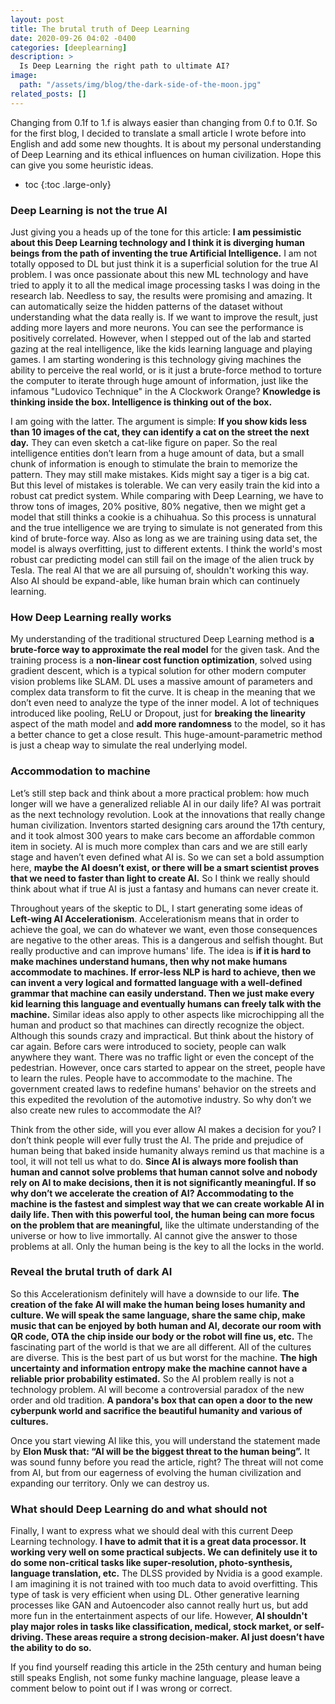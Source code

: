 ```yaml
---
layout: post
title: The brutal truth of Deep Learning
date: 2020-09-26 04:02 -0400
categories: [deeplearning]
description: >
  Is Deep Learning the right path to ultimate AI? 
image:
  path: "/assets/img/blog/the-dark-side-of-the-moon.jpg"
related_posts: []
---
```


Changing from 0.1f to 1.f is always easier than changing from 0.f to 0.1f. So for the first blog, I decided to translate a small article I wrote before into English and add some new thoughts. It is about my personal understanding of Deep Learning and its ethical influences on human civilization. Hope this can give you some heuristic ideas.  

* toc
{:toc .large-only}

### Deep Learning is not the true AI

Just giving you a heads up of the tone for this article: **I am pessimistic about this Deep Learning technology and I think it is diverging human beings from the path of inventing the true Artificial Intelligence.** I am not totally opposed to DL but just think it is a superficial solution for the true AI problem. I was once passionate about this new ML technology and have tried to apply it to all the medical image processing tasks I was doing in the research lab. Needless to say, the results were promising and amazing. It can automatically seize the hidden patterns of the dataset without understanding what the data really is. If we want to improve the result, just adding more layers and more neurons. You can see the performance is positively correlated. However, when I stepped out of the lab and started gazing at the real intelligence, like the kids learning language and playing games. I am starting wondering is this technology giving machines the ability to perceive the real world, or is it just a brute-force method to torture the computer to iterate through huge amount of information, just like the infamous "Ludovico Technique" in the A Clockwork Orange? **Knowledge is thinking inside the box. Intelligence is thinking out of the box.**

I am going with the latter. The argument is simple: **If you show kids less than 10 images of the cat, they can identify a cat on the street the next day.** They can even sketch a cat-like figure on paper. So the real intelligence entities don’t learn from a huge amount of data, but a small chunk of information is enough to stimulate the brain to memorize the pattern. They may still make mistakes. Kids might say a tiger is a big cat. But this level of mistakes is tolerable. We can very easily train the kid into a robust cat predict system. While comparing with Deep Learning, we have to throw tons of images, 20% positive, 80% negative, then we might get a model that still thinks a cookie is a chihuahua. So this process is unnatural and the true intelligence we are trying to simulate is not generated from this kind of brute-force way. Also as long as we are training using data set, the model is always overfitting, just to different extents. I think the world's most robust car predicting model can still fail on the image of the alien truck by Tesla. The real AI that we are all pursuing of, shouldn't working this way. Also AI should be expand-able, like human brain which can continuely learning. 

### How Deep Learning really works

My understanding of the traditional structured Deep Learning method is **a brute-force way to approximate the real model** for the given task. And the training process is a **non-linear cost function optimization**, solved using gradient descent, which is a typical solution for other modern computer vision problems like SLAM. DL uses a massive amount of parameters and complex data transform to fit the curve. It is cheap in the meaning that we don’t even need to analyze the type of the inner model. A lot of techniques introduced like pooling, ReLU or Dropout, just for **breaking the linearity** aspect of the math model and **add more randomness** to the model, so it has a better chance to get a close result. This huge-amount-parametric method is just a cheap way to simulate the real underlying model. 

<!-- This is no fundamental difference than randomly tossing a coin to decide if the image is a cat. Even the forward path of DL is similar to tossing a coin. From the output data size of each layer perspective, we can see that DL project the original data to higher dimensions through several transforms and then project the data back to the categorical dimension. Then we compute our prediction score. And when tossing a coin, we throw the 2D coin to 3D space and when it falls on the ground, it is projected to the true or false dimensions. The spinning, speed, and external wind also add randomness to this tossing procedure. So we are bet on luck all the time. -->

<!-- Then what is a natural way for a machine to learn? Let’s say our goal is to create an AI close to a kid’s intelligence. This problem itself actually is also a statistics problem. Instead of directly trying to understand the data, we can try to understand how kids are learning the data instead. We can observe the process of how kids are learning. We can obtain the output of the kids’ learning process, like what kids sketch on the paper when they are asked to draw a cat or ask kids to describe what is a cat. From these outputs, we might have a guess of the hidden sequential model within the brain. However, seems we are back in data mining method again. I don’t think I can give any deeper insight into the solution. But I think this is a better approach to simulate true intelligence.  -->

### Accommodation to machine 

Let’s still step back and think about a more practical problem: how much longer will we have a generalized reliable AI in our daily life? AI was portrait as the next technology revolution. Look at the innovations that really change human civilization. Inventors started designing cars around the 17th century, and it took almost 300 years to make cars become an affordable common item in society. AI is much more complex than cars and we are still early stage and haven’t even defined what AI is. So we can set a bold assumption here, **maybe the AI doesn’t exist, or there will be a smart scientist proves that we need to faster than light to create AI.** So I think we really should think about what if true AI is just a fantasy and humans can never create it.

Throughout years of the skeptic to DL, I start generating some ideas of **Left-wing AI Accelerationism**. Accelerationism means that in order to achieve the goal, we can do whatever we want, even those consequences are negative to the other areas. This is a dangerous and selfish thought. But really productive and can improve humans' life. The idea is **if it is hard to make machines understand humans, then why not make humans accommodate to machines. If error-less NLP is hard to achieve, then we can invent a very logical and formatted language with a well-defined grammar that machine can easily understand. Then we just make every kid learning this language and eventually humans can freely talk with the machine.** Similar ideas also apply to other aspects like microchipping all the human and product so that machines can directly recognize the object. Although this sounds crazy and impractical. But think about the history of car again. Before cars were introduced to society, people can walk anywhere they want. There was no traffic light or even the concept of the pedestrian. However, once cars started to appear on the street, people have to learn the rules. People have to accommodate to the machine. The government created laws to redefine humans' behavior on the streets and this expedited the revolution of the automotive industry. So why don’t we also create new rules to accommodate the AI?

Think from the other side, will you ever allow AI makes a decision for you? I don’t think people will ever fully trust the AI. The pride and prejudice of human being that baked inside humanity always remind us that machine is a tool, it will not tell us what to do. **Since AI is always more foolish than human and cannot solve problems that human cannot solve and nobody rely on AI to make decisions, then it is not significantly meaningful. If so why don’t we accelerate the creation of AI? Accommodating to the machine is the fastest and simplest way that we can create workable AI in daily life. Then with this powerful tool, the human being can more focus on the problem that are meaningful,** like the ultimate understanding of the universe or how to live immortally. AI cannot give the answer to those problems at all. Only the human being is the key to all the locks in the world. 

### Reveal the brutal truth of dark AI

So this Accelerationism definitely will have a downside to our life. **The creation of the fake AI will make the human being loses humanity and culture. We will speak the same language, share the same chip, make music that can be enjoyed by both human and AI, decorate our room with QR code, OTA the chip inside our body or the robot will fine us, etc.** The fascinating part of the world is that we are all different. All of the cultures are diverse. This is the best part of us but worst for the machine. **The high uncertainty and information entropy make the machine cannot have a reliable prior probability estimated.** So the AI problem really is not a technology problem. AI will become a controversial paradox of the new order and old tradition. **A pandora's box that can open a door to the new cyberpunk world and sacrifice the beautiful humanity and various of cultures.**

Once you start viewing AI like this, you will understand the statement made by **Elon Musk that: “AI will be the biggest threat to the human being”.** It was sound funny before you read the article, right? The threat will not come from AI, but from our eagerness of evolving the human civilization and expanding our territory. Only we can destroy us.

### What should Deep Learning do and what should not

Finally, I want to express what we should deal with this current Deep Learning technology. **I have to admit that it is a great data processor. It working very well on some practical subjects. We can definitely use it to do some non-critical tasks like super-resolution, photo-synthesis, language translation, etc.** The DLSS provided by Nvidia is a good example. I am imagining it is not trained with too much data to avoid overfitting. This type of task is very efficient when using DL. Other generative learning processes like GAN and Autoencoder also cannot really hurt us, but add more fun in the entertainment aspects of our life. However, **AI shouldn't play major roles in tasks like classification, medical, stock market, or self-driving. These areas require a strong decision-maker. AI just doesn’t have the ability to do so.**

If you find yourself reading this article in the 25th century and human being still speaks English, not some funky machine language, please leave a comment below to point out if I was wrong or correct. 